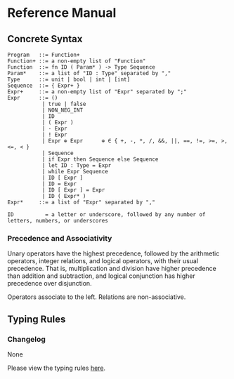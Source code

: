# Reference Manual

<!-- TODO: For each language construct, describe its
- syntax
- dynamic semantics
- static semantics -->

## Concrete Syntax
```
Program   ::= Function+
Function+ ::= a non-empty list of "Function"
Function  ::= fn ID ( Param* ) -> Type Sequence
Param*    ::= a list of "ID : Type" separated by ","
Type      ::= unit | bool | int | [int]
Sequence  ::= { Expr+ }
Expr+     ::= a non-empty list of "Expr" separated by ";"
Expr      ::= ()
           | true | false 
           | NON_NEG_INT
           | ID
           | ( Expr )
           | - Expr
           | ! Expr
           | Expr ⊕ Expr      ⊕ ∈ { +, -, *, /, &&, ||, ==, !=, >=, >, <=, < }
           | Sequence
           | if Expr then Sequence else Sequence
           | let ID : Type = Expr
           | while Expr Sequence
           | ID [ Expr ]
           | ID = Expr
           | ID [ Expr ] = Expr
           | ID ( Expr* )
Expr*     ::= a list of "Expr" separated by ","

ID          = a letter or underscore, followed by any number of letters, numbers, or underscores
```

### Precedence and Associativity
Unary operators have the highest precedence, followed by the arithmetic operators, integer relations, and logical operators, with their usual precedence. That is, multiplication and division have higher precedence than addition and subtraction, and logical conjunction has higher precedence over disjunction.

Operators associate to the left. Relations are non-associative.

## Typing Rules

### Changelog
None

Please view the typing rules [here](https://github.com/fredfeng/CS160/blob/main/assignments/as3/types/type.pdf).

